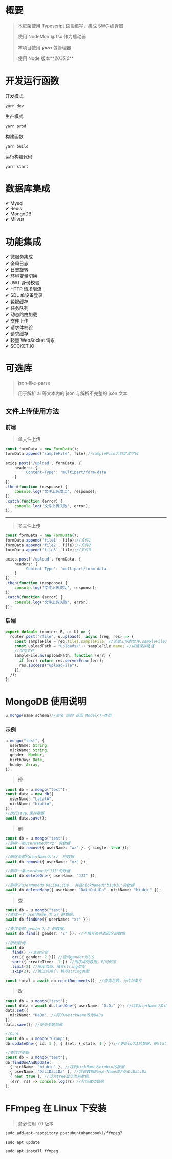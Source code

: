 # 概要

> 本框架使用 Typescript 语言编写，集成 SWC 编译器
>
> 使用 NodeMon 与 tsx 作为启动器
>
> 本项目使用 **_yarn_** 包管理器
>
> 使用 Node 版本**_20.15.0_**

# 开发运行函数

开发模式

```sh
yarn dev
```

生产模式

```sh
yarn prod
```

构建函数

```sh
yarn build
```

运行构建代码

```sh
yarn start
```

# 数据库集成

✔ Mysql<br>
✔ Redis<br>
✔ MongoDB<br>
✔ Milvus<br>

# 功能集成

✔ 微服务集成<br>
✔ 全局日志<br>
✔ 日志旋转<br>
✔ 环境变量切换<br>
✔ JWT 身份校验<br>
✔ HTTP 请求限流<br>
✔ SDL 单设备登录<br>
✔ 数据缓存<br>
✔ 任务队列<br>
✔ 动态路由加载<br>
✔ 文件上传<br>
✔ 请求体校验<br>
✔ 请求缓存<br>
✔ 轻量 WebSocket 请求<br>
✔ SOCKET.IO<br>

# 可选库

> json-like-parse
>
> 用于解析 ai 等文本内的 json 与解析不完整的 json 文本

## 文件上传使用方法

### 前端

> 单文件上传

```TypeScript
const formData = new FormData();
formData.append('sampleFile', file);//sampleFile为自定义字段

axios.post('/upload', formData, {
    headers: {
        'Content-Type': 'multipart/form-data'
    }
})
.then(function (response) {
    console.log('文件上传成功', response);
})
.catch(function (error) {
    console.log('文件上传失败', error);
});
```

---

> 多文件上传

```TypeScript
const formData = new FormData();
formData.append('file1', file);//文件1
formData.append('file2', file);//文件2
formData.append('file3', file);//文件3

axios.post('/upload', formData, {
    headers: {
        'Content-Type': 'multipart/form-data'
    }
})
.then(function (response) {
    console.log('文件上传成功', response);
})
.catch(function (error) {
    console.log('文件上传失败', error);
});
```

### 后端

```TypeScript
export default (router: R, u: U) => {
  router.post("/file", u.upload(), async (req, res) => {
    const sampleFile = req.files.sampleFile; //读取上传的文件,sampleFile为前端传输的自定义字段
    const uploadPath = "uploads/" + sampleFile.name; //拼接保存路径
    //保存文件
    sampleFile.mv(uploadPath, function (err) {
      if (err) return res.serverError(err);
      res.success("uploadFile");
    });
  });
};
```

# MongoDB 使用说明

```TypeScript
u.mongo(name,schema)//表名 结构 返回 Model<T>类型
```

### 示例

```TypeScript
u.mongo("test", {
  userName: String,
  nickName: String,
  gender: Number,
  birthDay: Date,
  hobby: Array,
});
```

> 增

```TypeScript
const db = u.mongo("test");
const data = new db({
  userName: "LaLalA",
  nickName: "biubiu",
});
//执行save,保存数据
await data.save();
```

> 删

```TypeScript
const db = u.mongo("test");
//删除一条userName为'xz' 的数据
await db.remove({ userName: "xz" }, { single: true });

//删除全部的userName为'xz' 的数据
await db.remove({ userName: "xz" });

//删除一条userName为'JJI'的数据
await db.deleteOne({ userName: "JJI" });

//删除了userName为'DaLiDaLiDa'，并且nickName为'biubiu'的数据
await db.deleteMany({ userName: "DaLiDaLiDa", nickName: "biubiu" });
```

> 查

```Typescript
const db = u.mongo("test");
//查找一个 userName 为 xz 的数据。
await db.findOne({ userName: "xz" });

//查找全部 gender为 2 的数据。
await db.find({ gender: "2" }); //不填写条件返回全部数据

//限制查询
await db
  .find() //查询全部
  .or([{ gender: 2 }]) //查询gender为2的
  .sort({ createTime: -1 }) //倒序排列数据，时间倒序
  .limit(2) //展示两条，填写string类型
  .skip(2); //跳过前两个，填写string类型

const total = await db.countDocuments(); //查询总数，允许加条件
```

> 改

```Typescript
const db = u.mongo("test");
const data = await db.findOne({ userName: "DiDi" }); //找到userName为DiDi的要修改的内容
data.set({
  nickName: "DaDa", //将DD中nickName改为DaDa
});
data.save(); //提交至数据库
```

```Typescript
//$set
const db = u.mongo("Group");
db.updateOne({ id: 1 }, { $set: { state: 1 } });//更新id为1的数据，把state为1
```

```Typescript
//查找并更新
const db = u.mongo("test");
db.findOneAndUpdate(
  { nickName: "biubiu" }, //找到nickName为biubiu的数据
  { userName: "DaLiDaLiDa" }, //将该数据的userName改为DaLiDaLiDa
  { new: true }, //设为true显示为新数据
  (err, rs) => console.log(rs) //打印成功数据
);
```

# FFmpeg 在 Linux 下安装

> 务必使用 7.0 版本

```
sudo add-apt-repository ppa:ubuntuhandbook1/ffmpeg7
```

```
sudo apt update
```

```
sudo apt install ffmpeg
```
